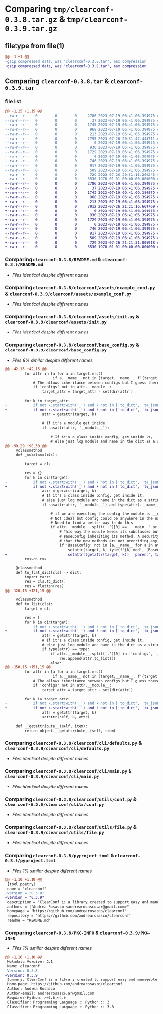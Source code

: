 # Comparing `tmp/clearconf-0.3.8.tar.gz` & `tmp/clearconf-0.3.9.tar.gz`

## filetype from file(1)

```diff
@@ -1 +1 @@
-gzip compressed data, was "clearconf-0.3.8.tar", max compression
+gzip compressed data, was "clearconf-0.3.9.tar", max compression
```

## Comparing `clearconf-0.3.8.tar` & `clearconf-0.3.9.tar`

### file list

```diff
@@ -1,15 +1,15 @@
--rw-r--r--   0        0        0     2786 2023-07-19 06:41:06.394975 clearconf-0.3.8/README.md
--rw-r--r--   0        0        0       37 2023-07-19 06:41:06.394975 clearconf-0.3.8/clearconf/__init__.py
--rw-r--r--   0        0        0     1745 2023-07-19 06:41:06.394975 clearconf-0.3.8/clearconf/assets/example_conf.py
--rw-r--r--   0        0        0      968 2023-07-19 06:41:06.394975 clearconf-0.3.8/clearconf/assets/init.py
--rw-r--r--   0        0        0      213 2023-07-19 06:41:06.394975 clearconf-0.3.8/clearconf/assets/stub_conf.py
--rw-r--r--   0        0        0     7795 2023-07-26 20:51:47.448711 clearconf-0.3.8/clearconf/base_config.py
--rw-r--r--   0        0        0        0 2023-07-19 06:41:06.394975 clearconf-0.3.8/clearconf/cli/__init__.py
--rw-r--r--   0        0        0      930 2023-07-19 06:41:06.394975 clearconf-0.3.8/clearconf/cli/defaults.py
--rw-r--r--   0        0        0     1729 2023-07-19 06:41:06.394975 clearconf-0.3.8/clearconf/cli/main.py
--rw-r--r--   0        0        0        0 2023-07-19 06:41:06.394975 clearconf-0.3.8/clearconf/utils/__init__.py
--rw-r--r--   0        0        0      746 2023-07-19 06:41:06.394975 clearconf-0.3.8/clearconf/utils/conf.py
--rw-r--r--   0        0        0      917 2023-07-19 06:41:06.394975 clearconf-0.3.8/clearconf/utils/file.py
--rw-r--r--   0        0        0      509 2023-07-19 06:41:06.394975 clearconf-0.3.8/clearconf/utils/stdout.py
--rw-r--r--   0        0        0      729 2023-07-26 20:51:16.200246 clearconf-0.3.8/pyproject.toml
--rw-r--r--   0        0        0     3530 1970-01-01 00:00:00.000000 clearconf-0.3.8/PKG-INFO
+-rw-r--r--   0        0        0     2786 2023-07-19 06:41:06.394975 clearconf-0.3.9/README.md
+-rw-r--r--   0        0        0       37 2023-07-19 06:41:06.394975 clearconf-0.3.9/clearconf/__init__.py
+-rw-r--r--   0        0        0     1745 2023-07-19 06:41:06.394975 clearconf-0.3.9/clearconf/assets/example_conf.py
+-rw-r--r--   0        0        0      968 2023-07-19 06:41:06.394975 clearconf-0.3.9/clearconf/assets/init.py
+-rw-r--r--   0        0        0      213 2023-07-19 06:41:06.394975 clearconf-0.3.9/clearconf/assets/stub_conf.py
+-rw-r--r--   0        0        0     7912 2023-07-26 21:21:16.669769 clearconf-0.3.9/clearconf/base_config.py
+-rw-r--r--   0        0        0        0 2023-07-19 06:41:06.394975 clearconf-0.3.9/clearconf/cli/__init__.py
+-rw-r--r--   0        0        0      930 2023-07-19 06:41:06.394975 clearconf-0.3.9/clearconf/cli/defaults.py
+-rw-r--r--   0        0        0     1729 2023-07-19 06:41:06.394975 clearconf-0.3.9/clearconf/cli/main.py
+-rw-r--r--   0        0        0        0 2023-07-19 06:41:06.394975 clearconf-0.3.9/clearconf/utils/__init__.py
+-rw-r--r--   0        0        0      746 2023-07-19 06:41:06.394975 clearconf-0.3.9/clearconf/utils/conf.py
+-rw-r--r--   0        0        0      917 2023-07-19 06:41:06.394975 clearconf-0.3.9/clearconf/utils/file.py
+-rw-r--r--   0        0        0      509 2023-07-19 06:41:06.394975 clearconf-0.3.9/clearconf/utils/stdout.py
+-rw-r--r--   0        0        0      729 2023-07-26 21:21:31.005918 clearconf-0.3.9/pyproject.toml
+-rw-r--r--   0        0        0     3530 1970-01-01 00:00:00.000000 clearconf-0.3.9/PKG-INFO
```

### Comparing `clearconf-0.3.8/README.md` & `clearconf-0.3.9/README.md`

 * *Files identical despite different names*

### Comparing `clearconf-0.3.8/clearconf/assets/example_conf.py` & `clearconf-0.3.9/clearconf/assets/example_conf.py`

 * *Files identical despite different names*

### Comparing `clearconf-0.3.8/clearconf/assets/init.py` & `clearconf-0.3.9/clearconf/assets/init.py`

 * *Files identical despite different names*

### Comparing `clearconf-0.3.8/clearconf/base_config.py` & `clearconf-0.3.9/clearconf/base_config.py`

 * *Files 8% similar despite different names*

```diff
@@ -42,15 +42,15 @@
         for attr in [a for a in target.mro() 
                      if a.__name__ not in [target.__name__, f'{target.__name__}_mod', target.__name__[:-4], 'BaseConfig', 'Config', 'object']]:
             # The allows inheritance between configs but I guess there are better solutions
             if 'configs' not in attr.__module__:
                 target_attr = target_attr - set(dir(attr))
 
         for k in target_attr:
-            if not k.startswith('_') and k not in ['to_dict', 'to_json', 'to_list', 'init', 'to_flat_dict', 'get_cfg']:
+            if not k.startswith('_') and k not in ['to_dict', 'to_json', 'to_list', 'init', 'to_flat_dict', 'get_cfg', 'parent']:
                 attr = getattr(target, k)
 
                 # If it's a module get inside
                 if hasattr(attr, '__module__'):
 
                     # If it's a class inside config, get inside it,
                     # else just log module and name in the dict as a string.
@@ -90,29 +90,30 @@
     @classmethod
     def _subclass(cls):
 
         target = cls
 
         res = {}
         for k in dir(target):
-            if not k.startswith('_') and k not in ['to_dict', 'to_json', 'to_list', 'init', 'to_flat_dict', 'get_cfg']:
+            if not k.startswith('_') and k not in ['to_dict', 'to_json', 'to_list', 'init', 'to_flat_dict', 'get_cfg', 'parent']:
                 attr = getattr(target, k)
                 # If it's a class inside config, get inside it,
                 # else just log module and name in the dict as a string
                 if hasattr(attr, '__module__') and type(attr).__name__ != 'function':
 
                     # if we are executing the config the module is __main__. If we are importing it is config
                     # Not ideal but config could be anywhere in the name
                     # Need to find a better way to do this
                     if attr.__module__.split('.')[0] == '__main__' or 'config' in attr.__module__:
                         # This way the module keeps its subclasses but it is also subclassed by
                         # BaseConfig inheriting its method. A security check could be used to assure
                         # that the new methods are not overriding any old one.
                         if 'BaseConfig' not in [a.__name__ for a in attr.mro()]:
                             setattr(target, k, type(f'{k}_mod', (BaseConfig, ) + tuple(attr.__mro__), dict(list(dict(vars(BaseConfig)).items()) + list(dict(vars(attr)).items()))))
+                            setattr((getattr(target, k)), 'parent', target)
         return res
 
     @classmethod
     def to_flat_dict(cls) -> dict:
         import torch
         res = cls.to_dict()
         res = flatten(res)
@@ -120,15 +121,15 @@
 
     @classmethod
     def to_list(cls):
         target = cls
 
         res = []
         for k in dir(target):
-            if not k.startswith('_') and k not in ['to_dict', 'to_json', 'to_list', 'init', 'to_flat_dict', 'get_cfg']:
+            if not k.startswith('_') and k not in ['to_dict', 'to_json', 'to_list', 'init', 'to_flat_dict', 'get_cfg', 'parent']:
                 attr = getattr(target, k)
                 # If it's a class inside config, get inside it,
                 # else just log module and name in the dict as a string
                 if type(attr) == type:
                     if attr.__module__.split('.')[0] in ['configs', '__main__']:
                         res.append(attr.to_list())
                     else:
@@ -150,15 +151,15 @@
         for attr in [a for a in target.mro() 
                      if a.__name__ not in [target.__name__, f'{target.__name__}_mod', target.__name__[:-4], 'BaseConfig', 'Config', 'object']]:
             # The allows inheritance between configs but I guess there are better solutions
             if 'configs' not in attr.__module__:
                 target_attr = target_attr - set(dir(attr))
         
         for k in target_attr:
-            if not k.startswith('_') and k not in ['to_dict', 'to_json', 'to_list', 'init', 'to_flat_dict', 'get_cfg']:
+            if not k.startswith('_') and k not in ['to_dict', 'to_json', 'to_list', 'init', 'to_flat_dict', 'get_cfg', 'parent']:
                 attr = getattr(target, k)
                 setattr(self, k, attr)
     
     def __getattribute__(self, item):
         return object.__getattribute__(self, item)
```

### Comparing `clearconf-0.3.8/clearconf/cli/defaults.py` & `clearconf-0.3.9/clearconf/cli/defaults.py`

 * *Files identical despite different names*

### Comparing `clearconf-0.3.8/clearconf/cli/main.py` & `clearconf-0.3.9/clearconf/cli/main.py`

 * *Files identical despite different names*

### Comparing `clearconf-0.3.8/clearconf/utils/conf.py` & `clearconf-0.3.9/clearconf/utils/conf.py`

 * *Files identical despite different names*

### Comparing `clearconf-0.3.8/clearconf/utils/file.py` & `clearconf-0.3.9/clearconf/utils/file.py`

 * *Files identical despite different names*

### Comparing `clearconf-0.3.8/pyproject.toml` & `clearconf-0.3.9/pyproject.toml`

 * *Files 1% similar despite different names*

```diff
@@ -1,10 +1,10 @@
 [tool.poetry]
 name = "clearconf"
-version = "0.3.8"
+version = "0.3.9"
 description = "ClearConf is a library created to support easy and manageble python configuration. It consists in a CLI tool to manage the configuration directory, and in a python class (BaseConfig) which adds additional functionalities to a configuration class."
 authors = ["Andrea Rosasco <andrearosasco.ar@gmail.com>"]
 homepage = "https://github.com/andrearosasco/clearconf"
 repository = "https://github.com/andrearosasco/clearconf"
 readme = "README.md"
```

### Comparing `clearconf-0.3.8/PKG-INFO` & `clearconf-0.3.9/PKG-INFO`

 * *Files 1% similar despite different names*

```diff
@@ -1,10 +1,10 @@
 Metadata-Version: 2.1
 Name: clearconf
-Version: 0.3.8
+Version: 0.3.9
 Summary: ClearConf is a library created to support easy and manageble python configuration. It consists in a CLI tool to manage the configuration directory, and in a python class (BaseConfig) which adds additional functionalities to a configuration class.
 Home-page: https://github.com/andrearosasco/clearconf
 Author: Andrea Rosasco
 Author-email: andrearosasco.ar@gmail.com
 Requires-Python: >=3.8,<4.0
 Classifier: Programming Language :: Python :: 3
 Classifier: Programming Language :: Python :: 3.8
```

